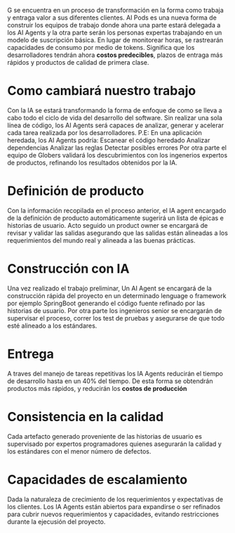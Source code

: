 G se encuentra en un proceso de transformación en la forma como trabaja y entraga valor a sus diferentes clientes.
AI Pods es una nueva forma de construir los equipos de trabajo donde ahora una parte estará delegada a los AI Agents y la otra parte serán los personas expertas trabajando en un modelo de suscripción básica.
En lugar de monitorear horas, se rastrearán capacidades de consumo por medio de tokens.
Significa que los desarrolladores tendrán ahora **costos predecibles**, plazos de entraga más rápidos y productos de calidad de primera clase.

# Como cambiará nuestro trabajo

Con la IA se estará transformando la forma de enfoque de como se lleva a cabo todo el ciclo de vida del desarrollo del software. 
Sin realizar una sola línea de código, los AI Agents será capaces de analizar, generar y acelerar cada tarea realizada por los desarrolladores.
P.E:
	En una aplicación heredada, los AI Agents podría:
		Escanear el código heredado
		Analizar dependencias
		Analizar las reglas
		Detectar posibles errores
Por otra parte el equipo de Globers validará los descubrimientos con los ingenerios expertos de productos, refinando los resultados obtenidos por la IA.

# Definición de producto

Con la información recopilada en el proceso anterior, el IA agent encargado de la definición de producto automáticamente sugerirá un lista de épicas e historias de usuario.
Acto seguido un product owner se encargará de revisar y validar las salidas asegurando que las salidas están alineadas a los requerimientos del mundo real y alineada a las buenas prácticas.

# Construcción con IA

Una vez realizado el trabajo preliminar, Un AI Agent se encargará de la construcción rápida del proyecto en un determinado lenguage o framework por ejemplo SpringBoot generando el código fuente refinado por las historias de usuario.
Por otra parte los ingenieros senior se encargarán de supervisar el proceso, correr los test de pruebas y asegurarse de que todo esté alineado a los estándares.

# Entrega

A traves del manejo de tareas repetitivas los IA Agents reducirán el tiempo de desarrollo hasta en un 40% del tiempo. De esta forma se obtendrán productos más rápidos, y reducirán los **costos de producción** 

#  Consistencia en la calidad

Cada artefacto generado proveniente de las historias de usuario es supervisado por expertos programadores quienes asegurarán la calidad y los estándares con el menor número de defectos.

# Capacidades de escalamiento

Dada la naturaleza de crecimiento de los requerimientos y expectativas de los clientes. Los IA Agents están abiertos para expandirse o ser refinados para cubrir nuevos requerimientos y capacidades, evitando restricciones durante la ejecusión del proyecto.